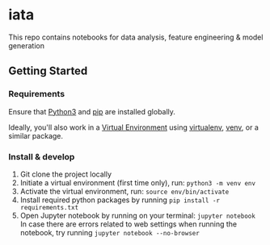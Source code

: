 # iata
This repo contains notebooks for data analysis, feature engineering & model generation

## Getting Started

### Requirements
Ensure that [Python3](https://www.python.org/downloads/) and [pip](https://pip.pypa.io/en/stable/installing/) are installed globally.

Ideally, you'll also work in a [Virtual Environment](https://packaging.python.org/tutorials/installing-packages/#creating-and-using-virtual-environments) using [virtualenv](https://packaging.python.org/key_projects/#virtualenv), [venv](https://docs.python.org/3/library/venv.html), or a similar package.

### Install & develop

1. Git clone the project locally
2. Initiate a virtual environment (first time only), run: `python3 -m venv env`
3. Activate the virtual environment, run: `source env/bin/activate`
4. Install required python packages by running `pip install -r requirements.txt`
5. Open Jupyter notebook by running on your terminal: `jupyter notebook`
In case there are errors related to web settings when running the notebook, try running `jupyter notebook --no-browser`

